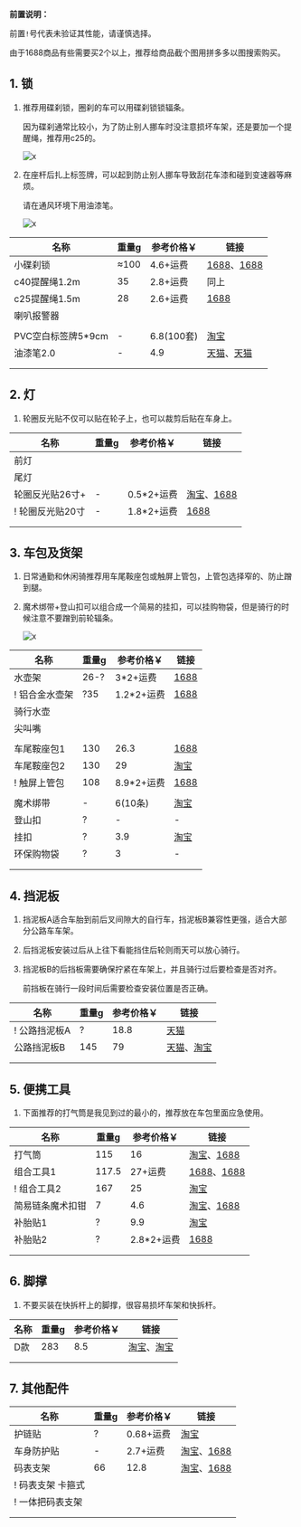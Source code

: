**前置说明：**

前置`!`号代表未验证其性能，请谨慎选择。

由于1688商品有些需要买2个以上，推荐给商品截个图用拼多多以图搜索购买。

## 1. 锁

1. 推荐用碟刹锁，圈刹的车可以用碟刹锁锁辐条。

    因为碟刹通常比较小，为了防止别人挪车时没注意损坏车架，还是要加一个提醒绳，推荐用c25的。

    ![x](https://kukela-images.oss-cn-shanghai.aliyuncs.com/CommuterBike/%E8%BD%A6%E8%BA%AB%E9%85%8D%E4%BB%B6/%E7%A2%9F%E5%88%B9%E9%94%81.jpg)

2. 在座杆后扎上标签牌，可以起到防止别人挪车导致刮花车漆和碰到变速器等麻烦。

    请在通风环境下用油漆笔。

    ![x](https://kukela-images.oss-cn-shanghai.aliyuncs.com/CommuterBike/%E8%BD%A6%E8%BA%AB%E9%85%8D%E4%BB%B6/%E6%8F%90%E9%86%92%E6%A0%87%E7%AD%BE%E7%89%8C.jpg)

| 名称 | 重量g | 参考价格￥ | 链接 |
| - | - | - | - |
| 小碟刹锁 | ≈100 | 4.6+运费 | [1688](https://detail.1688.com/offer/628805020404.html)、[1688](https://detail.1688.com/offer/42626982155.html) |
| c40提醒绳1.2m | 35 | 2.8+运费 | 同上 |
| c25提醒绳1.5m | 28 | 2.6+运费 | [1688](https://s.click.1688.com/t?e=BA049C3094A99029D3512DF26E6FCDAF511A51CE6A554CA22B0078EFC8D6974766F7656F127EA463C5DFC264D3FD62C9572B728252F4FE2CCB93D44CC92135632AF18F37621D5D8E5FC6193F051292DE8BE66FF47491103C93728150B7B7ED1658509A52328230B4002D739CF76C367BB659E024073CB3D77C1270A0C65ECA73)  |
| 喇叭报警器 | | | |
| | | | |
| PVC空白标签牌5\*9cm | - | 6.8(100套) | [淘宝](https://item.taobao.com/item.htm?spm=a1z09.2.0.0.74592e8dH3dLV7&id=577242952462&_u=m1qg6u55afd1) |
| 油漆笔2.0 | - | 4.9 | [天猫](https://s.click.taobao.com/t?e=m%3D2%26s%3D5LBlb1rAk4hw4vFB6t2Z2ueEDrYVVa64MljcGUdc4HdyINtkUhsv0AsfwFzgwT6yJZyTmHFgi7vFTlrzds37%2FgLwMG9TgUkNcLWR2kup2vFNRq4euO%2Fww2MWGduSpLInDoqEt4dKdN30KBFKq4PCnzEU8qH9kPa3Bx90j9UnxKqySbHmSI7wOmd1HQKKxkiFAVKvOBNtWvrtP6edoc9st8aqHlxtoFneDB3eicwknBDUQXLmqrQOkdpAuA9TF%2BAR3O9bfrBrdCW0zvIVVx%2BPc2%2F51BzEHetfxglKFrfPmkxRc0Hkl8yBTr6daKysOwMcm6XCBpN7%2FEGiZ%2BQMlGz6FQ%3D%3D&union_lens=lensId%3APUB%401695473253%40210719af_1d1e_18ac214bc16_1961%4001%40eyJmbG9vcklkIjozMTA2OSwiic3BtQiiI6Il9wb3J0YWxfdjJfdG9vbF9saW5rc19wYWdlX2hvbWVfaW5kZXhfaHRtIn0ie)、[天猫](https://s.click.taobao.com/t?e=m%3D2%26s%3D%2BatVRzMfNXlw4vFB6t2Z2ueEDrYVVa64MljcGUdc4HdyINtkUhsv0BmKW4A6DjRTpgJjgTwC57%2FFTlrzds37%2FgLwMG9TgUkNcLWR2kup2vFNRq4euO%2Fww2MWGduSpLInDoqEt4dKdN30KBFKq4PCn11LM0ssZGCxFO22TUbLDebNEPXytV9ALoS4zvCRUrqu0uImDI4kZlavprZBOrh%2By12aaAfs6bpd4DLapTEjo%2FyRr0mZgBQ2WqvfQDVVywk1cclGVfxRpKBP7qa1tU3ZgS3jKrSQZrKg2Ri9Bm4jDHegZ4hAvgWL0QLlxfpcmXZVpBAeUhnMN74hhQs2DjqgEA%3D%3D&union_lens=lensId%3APUB%401695363937%402127d135_0bed_18abb90b4a5_647d%4001%40eyJmbG9vcklkIjozMTA2OSwiic3BtQiiI6Il9wb3J0YWxfdjJfdG9vbF9saW5rc19wYWdlX2hvbWVfaW5kZXhfaHRtIn0ie) |
| | | | |
| | | | |

## 2. 灯

1. 轮圈反光贴不仅可以贴在轮子上，也可以裁剪后贴在车身上。

| 名称 | 重量g | 参考价格￥ | 链接 |
| - | - | - | - |
| 前灯 | | | |
| 尾灯 | | | |
| 轮圈反光贴26寸+ | - |  0.5\*2+运费 | [淘宝](https://s.click.taobao.com/t?e=m%3D2%26s%3D62XQjUAZJ%2BZw4vFB6t2Z2ueEDrYVVa64Dm1dJ6eadalyINtkUhsv0O64LyaSg67L1oh9aOzbcSTFTlrzds37%2FgLwMG9TgUkNcLWR2kup2vFNRq4euO%2Fww2MWGduSpLInDoqEt4dKdN30KBFKq4PCn%2FIjYEqxZfNhtxoqxr%2BQa5bNEPXytV9ALtCLThlbPuuZLb93Df8fOzgLZG%2BH0b3g90sckaQPjBKJrVWAlTuo%2BfVZj%2BJcapVjefwUoKrJtTNFb%2B0wStNO5pSjO9AJYjY8CXJ%2BwEVkOqHFdIW9JNkz7%2FhuShzkDg9djrsWPuCqOEL7zLp7DcZY52DGJe8N%2FwNpGw%3D%3D&union_lens=lensId%3APUB%401695366351%402106ef0c_167a_18abbb58960_39e3%4001%40eyJmbG9vcklkIjozMTA2OSwiic3BtQiiI6Il9wb3J0YWxfdjJfdG9vbF9saW5rc19wYWdlX2hvbWVfaW5kZXhfaHRtIn0ie)、[1688](https://s.click.1688.com/t?e=BA049C3094A99029D3512DF26E6FCDAF511A51CE6A554CA22B0078EFC8D6974766F7656F127EA463433AB92318B74EF2BCA6C85ABFF3A8DF97C10BC450D84FAFB9C1E03DA05D85202C377E1C68E3EDB0CC715663E7F2DFBA5683C778D2BD9A4ADAABCF0CD256A5C519F8E6498A189EF00870261C675B6F3ED7F122422ED32941) |
| ! 轮圈反光贴20寸 | - | 1.8\*2+运费  | [1688](https://s.click.1688.com/t?e=BA049C3094A99029D3512DF26E6FCDAF511A51CE6A554CA22B0078EFC8D6974766F7656F127EA4633E8F6E42DCE0C6E416DF6B992CF8F1E5FF57CCC63F39287B9E02F48E424311A253ACBC6835CBE840CC715663E7F2DFBA5683C778D2BD9A4A881BB44F265D9D15662D29B92DBC04F76A48577F7CF571B99FC619DB57121419) |
| | | | |
| | | | |

## 3. 车包及货架

1. 日常通勤和休闲骑推荐用车尾鞍座包或触屏上管包，上管包选择窄的、防止蹭到腿。

2. 魔术绑带+登山扣可以组合成一个简易的挂扣，可以挂购物袋，但是骑行的时候注意不要蹭到前轮辐条。

    ![x](https://kukela-images.oss-cn-shanghai.aliyuncs.com/CommuterBike/%E8%BD%A6%E8%BA%AB%E9%85%8D%E4%BB%B6/%E6%8F%90%E9%86%92%E7%BB%B3.jpg)

| 名称 | 重量g | 参考价格￥ | 链接 |
| - | - | - | - |
| 水壶架 | 26-? | 3\*2+运费 | [1688](https://s.click.1688.com/t?e=BA049C3094A99029D3512DF26E6FCDAF511A51CE6A554CA22B0078EFC8D6974766F7656F127EA463F68FC8F09C5614E2D1062144B4D0B70831A02A5002EC7B3D4BF0393C8C586A2727CF7486CAB487518674C0D555E788E564F1513D66CFE84F27A1C76D9228D81B8E035D6ABC7E5AC84F326953EFE2240FCD82BA9795FF28E2) |
| ! 铝合金水壶架 | ?35 | 1.2\*2+运费 | [1688](https://detail.1688.com/offer/42141870808.html) |
| 骑行水壶 | | | |
| 尖叫嘴 | | | |
| | | | |
| 车尾鞍座包1 | 130 | 26.3 | [1688](https://detail.1688.com/offer/633227902567.html) |
| 车尾鞍座包2 | 130  | 29 | [淘宝](https://item.taobao.com/item.htm?spm=a1z0d.6639537/tb.1997196601.4.31527484DGeIHU&id=674663809495) |
| ! 触屏上管包 | 108 | 8.9\*2+运费 | [1688](https://detail.1688.com/offer/647868001846.html) |
| | | | |
| 魔术绑带 | - | 6(10条) | [淘宝](https://s.click.taobao.com/t?e=m%3D2%26s%3DfZ%2FWMh0rTMBw4vFB6t2Z2ueEDrYVVa64Dm1dJ6eadalyINtkUhsv0MkpTUdsPm9HjwT44o8Tf6TFTlrzds37%2FgLwMG9TgUkNcLWR2kup2vFNRq4euO%2Fww2MWGduSpLInDoqEt4dKdN30KBFKq4PCn465htvMvMqvCbzj%2FngKbPTNEPXytV9ALtCLThlbPuuZLb93Df8fOzinmFNCQHPXHV2SjJcZHfFUfotb5LPXOhgKMQzFW620uc5hk%2B3MximD2gCZN122iPC0zvIVVx%2BPc2%2F51BzEHetfHN5WH35LElXS99jjGx7KPkx0inWuvg%2Fd&union_lens=lensId%3APUB%401695368652%402103e6f4_09e9_18abbd8a6e1_8214%4001%40eyJmbG9vcklkIjozMTA2OSwiic3BtQiiI6Il9wb3J0YWxfdjJfdG9vbF9saW5rc19wYWdlX2hvbWVfaW5kZXhfaHRtIn0ie) |
| 登山扣 | ? | - | - |
| 挂扣 | ? | 3.9 | [淘宝](https://s.click.taobao.com/t?e=m%3D2%26s%3DzCjnkys%2BCFJw4vFB6t2Z2ueEDrYVVa64Dm1dJ6eadalyINtkUhsv0MkpTUdsPm9HeWwukCIlSjPFTlrzds37%2FgLwMG9TgUkNcLWR2kup2vFNRq4euO%2Fww2MWGduSpLInDoqEt4dKdN30KBFKq4PCnzESToIMis1OnxApIXBHtE6ySbHmSI7wOiXjun3MJUdZccUmqzfqP%2B1PQhtbPDoVXYx7B0VczrH29y9BDP4I9%2BA9yZ9Ujxi3EpfDpDX%2F80b1xpuFUYWzXd1k%2BzeKFljFzE%2FuprW1TdmBLeMqtJBmsqDaGTPT8OcflKCMheu956qYcSpj5qSCmbA%3D&union_lens=lensId%3APUB%401695368926%402107e059_0bac_18abbdcd618_8741%4001%40eyJmbG9vcklkIjozMTA2OSwiic3BtQiiI6Il9wb3J0YWxfdjJfdG9vbF9saW5rc19wYWdlX2hvbWVfaW5kZXhfaHRtIn0ie) |
| 环保购物袋 | ? | 3 | - |
| | | | |
| | | | |

## 4. 挡泥板

1. 挡泥板A适合车胎到前后叉间隙大的自行车，挡泥板B兼容性更强，适合大部分公路车车架。

2. 后挡泥板安装过后从上往下看能挡住后轮则雨天可以放心骑行。

3. 挡泥板B的后挡板需要确保拧紧在车架上，并且骑行过后要检查是否对齐。

    前挡板在骑行一段时间后需要检查安装位置是否正确。

| 名称 | 重量g | 参考价格￥ | 链接 |
| - | - | - | - |
| ! 公路挡泥板A | ? | 18.8 | [天猫](https://detail.tmall.com/item.htm?id=693330307193&skuId=5089814282860&spm=a1z0d.6639537/tb.1997196601.24.5f9e7484bd3kUm) |
| 公路挡泥板B | 145 | 79 | [天猫](https://s.click.taobao.com/t?e=m%3D2%26s%3DnIdXpOP0FWtw4vFB6t2Z2ueEDrYVVa64MljcGUdc4HdyINtkUhsv0H8Cj1CyHQ4SCcofwHEy7arFTlrzds37%2FgLwMG9TgUkNcLWR2kup2vFNRq4euO%2Fww2MWGduSpLInDoqEt4dKdN30KBFKq4PCn2eqPr2AZEaQcpHlHgijzBLNEPXytV9ALq8XLr9cF0l0AOJ7n9hIYuTkWTPHo%2BXyou3IRk9qlCM%2FZkdD4%2BXwTTisshd8pMjugyVgIVfaofDb0%2F35mtlRaA8EL3%2BhohlahULEkqTedE399KEV1g6mN9AguVuo9XYrb%2F3gInF1dKuUcSpj5qSCmbA%3D&union_lens=lensId%3APUB%401695370204%40213d92f5_0b01_18abbf05650_7333%4001%40eyJmbG9vcklkIjozMTA2OSwiic3BtQiiI6Il9wb3J0YWxfdjJfdG9vbF9saW5rc19wYWdlX2hvbWVfaW5kZXhfaHRtIn0ie)、[淘宝](https://s.click.taobao.com/t?e=m%3D2%26s%3DEyrmpw%2B%2FL0Bw4vFB6t2Z2ueEDrYVVa64Dm1dJ6eadalyINtkUhsv0H8Cj1CyHQ4STe1Hf62mOe7FTlrzds37%2FgLwMG9TgUkNcLWR2kup2vFNRq4euO%2Fww2MWGduSpLInDoqEt4dKdN30KBFKq4PCn1bqu1Z8fpnGVVCLCIXR5u7NEPXytV9ALoS4zvCRUrquSRMika4nOFRYqPhcxBmZdDzT9B7RKrzLYiaO2%2BdroI0YFfNOkvCPQajjihD65aPQTJ2spYEO57aPgysBSxHfUOXVLEPDWL24%2FufIeaShmLvWGPPZ03CRxK5cuOaVN6cuX4mdMrf%2FZQDGDmntuH4VtA%3D%3D&union_lens=lensId%3APUB%401695370235%40212cc1bf_0d2d_18abbf0cc8c_1788%4001%40eyJmbG9vcklkIjozMTA2OSwiic3BtQiiI6Il9wb3J0YWxfdjJfdG9vbF9saW5rc19wYWdlX2hvbWVfaW5kZXhfaHRtIn0ie) |
| | | | |
| | | | |

## 5. 便携工具

1. 下面推荐的打气筒是我见到过的最小的，推荐放在车包里面应急使用。

| 名称 | 重量g | 参考价格￥ | 链接 |
| - | - | - | - |
| 打气筒 | 115 | 16 | [淘宝](https://s.click.taobao.com/t?e=m%3D2%26s%3DsUbxl5s%2BZddw4vFB6t2Z2ueEDrYVVa64Dm1dJ6eadalyINtkUhsv0O64LyaSg67LQ7vFWkwBuHrFTlrzds37%2FgLwMG9TgUkNcLWR2kup2vFNRq4euO%2Fww2MWGduSpLInDoqEt4dKdN30KBFKq4PCnwnzrli%2BQLQML1D%2BwbvZgDz0W%2F0AyedX3P1SarTXhIOTUdDn0Cj7EhM4fB7of03NEEcjKW3FZcQJDhmUn%2B0AkykHbHWCtwneEpMyaI9TVYCrDiUArRc2kTPd1KouQ%2BiiJ3B6Jd9pUfrR1KilmKsn0wySe%2Fbl0aKfGpgMSE1I7lzCxg5p7bh%2BFbQ%3D&union_lens=lensId%3APUB%401695366757%40213cc8ed_0c0f_18abbbbbafc_ac3c%4001%40eyJmbG9vcklkIjozMTA2OSwiic3BtQiiI6Il9wb3J0YWxfdjJfdG9vbF9saW5rc19wYWdlX2hvbWVfaW5kZXhfaHRtIn0ie)、[1688](https://detail.1688.com/offer/667150055538.html) |
| 组合工具1 | 117.5 | 27+运费 | [1688](https://detail.1688.com/offer/608816923714.html)、[1688](https://detail.1688.com/offer/677535608358.html) |
| ! 组合工具2 | 167 | 25 | [淘宝](https://item.taobao.com/item.htm?spm=a1z0d.6639537/tb.1997196601.4.326774840xy1gQ&id=692159187807) |
| 简易链条魔术扣钳 | 7 | 4.6 | [淘宝](https://s.click.taobao.com/t?e=m%3D2%26s%3DeIvPesPsfHBw4vFB6t2Z2ueEDrYVVa64Dm1dJ6eadalyINtkUhsv0MkpTUdsPm9H0teE%2F9cDCb%2FFTlrzds37%2FgLwMG9TgUkNcLWR2kup2vFNRq4euO%2Fww2MWGduSpLInDoqEt4dKdN30KBFKq4PCn5AGcqo2r%2FVP4PW5oUSGBqOi1jMNxDhLMiTdqMDI4bn8A7nVLENk%2FnYTUhqIp6GdDEn%2FJs1s%2FzQFKQmpOE4BgRKdqlmPz71AHmGiwPiDB4PrrW9aWUznY5hCxJKk3nRN%2FfShFdYOpjfQijlnjbUE%2F5PV%2BqnKcBlZk8YMXU3NNCg%2F&union_lens=lensId%3APUB%401695368336%4021047e36_0b99_18abbd3d384_72c9%4001%40eyJmbG9vcklkIjozMTA2OSwiic3BtQiiI6Il9wb3J0YWxfdjJfdG9vbF9saW5rc19wYWdlX2hvbWVfaW5kZXhfaHRtIn0ie)、[1688](https://detail.1688.com/offer/657769829745.html) |
| 补胎贴1 | ? | 9.9 | [淘宝](https://s.click.taobao.com/t?e=m%3D2%26s%3DcymhkqG1Y%2Btw4vFB6t2Z2ueEDrYVVa64Dm1dJ6eadalyINtkUhsv0L0TxnofkI2hgG5lVWr5qRXFTlrzds37%2FgLwMG9TgUkNcLWR2kup2vFNRq4euO%2Fww2MWGduSpLInDoqEt4dKdN30KBFKq4PCnzEU8qH9kPa3IFd6XpK0OZqi1jMNxDhLMmuCMDETpg3iWeDftStmhAUMxirS9YYZGWEYq92qnyZi%2F8OgJCiQNmAsAwCsHufQh0mmfAEvvDA7ozvQCWI2PAlyfsBFZDqhxXSFvSTZM%2B%2F4A13NwUW6D5shM1B4Q5hs8KILKRtTL2BucSpj5qSCmbA%3D&union_lens=lensId%3APUB%401695371698%40213f2012_0af5_18abc071fae_6a79%4001%40eyJmbG9vcklkIjozMTA2OSwiic3BtQiiI6Il9wb3J0YWxfdjJfdG9vbF9saW5rc19wYWdlX2hvbWVfaW5kZXhfaHRtIn0ie) |
| 补胎贴2 | ? | 2.8\*2+运费 | [1688](https://detail.1688.com/offer/595928561556.html) |
| | | | |
| | | | |

## 6. 脚撑

1. 不要买装在快拆杆上的脚撑，很容易损坏车架和快拆杆。

| 名称 | 重量g | 参考价格￥ | 链接 |
| - | - | - | - |
| D款 | 283 | 8.5 | [淘宝](https://s.click.taobao.com/t?e=m%3D2%26s%3DIlbF4F3h7wZw4vFB6t2Z2ueEDrYVVa64Dm1dJ6eadalyINtkUhsv0HJI1hBPknVPV%2FZ67c680w7FTlrzds37%2FgLwMG9TgUkNcLWR2kup2vFNRq4euO%2Fww2MWGduSpLInDoqEt4dKdN30KBFKq4PCn%2FIjYEqxZfNhtxoqxr%2BQa5bNEPXytV9ALtCLThlbPuuZLb93Df8fOzhzf%2FDar%2FHs6FRyxv52ACEBnRKgIgDiRvK4eim1Y2%2FkewWZ1gHx%2FbX%2BVefXn5VGB3mjO9AJYjY8CXJ%2BwEVkOqHFdIW9JNkz7%2FhuShzkDg9djnD%2BjzXGzZtxQgZy%2BG6LpZnGJe8N%2FwNpGw%3D%3D&union_lens=lensId%3APUB%401695627990%402106cc28_1633_18acb4dd557_75f7%4001%40eyJmbG9vcklkIjozMTA2OSwiic3BtQiiI6Il9wb3J0YWxfdjJfdG9vbF9saW5rc19wYWdlX2hvbWVfaW5kZXhfaHRtIn0ie)、[淘宝](https://s.click.taobao.com/t?e=m%3D2%26s%3DI5r1VBit5b1w4vFB6t2Z2ueEDrYVVa64MljcGUdc4HdyINtkUhsv0CYdNWXrZj187ss8DIqI%2BFTFTlrzds37%2FgLwMG9TgUkNcLWR2kup2vFNRq4euO%2Fww2MWGduSpLInDoqEt4dKdN30KBFKq4PCnx4%2FMEUz7aVQFqr8%2BP8RY9WpasR2r0VZZv1SarTXhIOTUdDn0Cj7EhNH9nlSSghQ%2B3DTs73nvsSVVLfy7xzP0O6Q5eIZ8aK%2FWhF8Ysj8ezzJMzFnhYMcP1JU20tuMdX%2BJnB6Jd9pUfrR1KilmKsn0wx%2FEOAm1QwWy5doi729QEJkxg5p7bh%2BFbQ%3D&union_lens=lensId%3APUB%401695373888%400be085cd_0cfb_18abc288da5_102b%4001%40eyJmbG9vcklkIjozMTA2OSwiic3BtQiiI6Il9wb3J0YWxfdjJfdG9vbF9saW5rc19wYWdlX2hvbWVfaW5kZXhfaHRtIn0ie) |
| | | | |
| | | | |

## 7. 其他配件

| 名称 | 重量g | 参考价格￥ | 链接 |
| - | - | - | - |
| 护链贴 | ? | 0.68+运费  | [淘宝](https://s.click.taobao.com/t?e=m%3D2%26s%3DZydFUJ%2Bcxfdw4vFB6t2Z2ueEDrYVVa64Dm1dJ6eadalyINtkUhsv0O64LyaSg67LY1cPuGb8YJ%2FFTlrzds37%2FgLwMG9TgUkNcLWR2kup2vFNRq4euO%2Fww2MWGduSpLInDoqEt4dKdN30KBFKq4PCn%2FIjYEqxZfNhtxoqxr%2BQa5bNEPXytV9ALtCLThlbPuuZLb93Df8fOzj8kxwrp9KfrC7ehlAMmTzmncFPhFFazh5sCWVHlX8jUEv6MON%2BNdJqNErVJChf%2FjyjO9AJYjY8CXJ%2BwEVkOqHFdIW9JNkz7%2FhuShzkDg9djpqfKwYiWUXRbre8cYsxhbbGJe8N%2FwNpGw%3D%3D&union_lens=lensId%3APUB%401695366551%402104af40_0d22_18abbb897e3_63c2%4001%40eyJmbG9vcklkIjozMTA2OSwiic3BtQiiI6Il9wb3J0YWxfdjJfdG9vbF9saW5rc19wYWdlX2hvbWVfaW5kZXhfaHRtIn0ie) |
| 车身防护贴 | - | 2.7+运费 | [淘宝](https://s.click.taobao.com/t?e=m%3D2%26s%3D03WAij1rEvxw4vFB6t2Z2ueEDrYVVa64Dm1dJ6eadalyINtkUhsv0O64LyaSg67LVmg8SORgY9HFTlrzds37%2FgLwMG9TgUkNcLWR2kup2vFNRq4euO%2Fww2MWGduSpLInDoqEt4dKdN30KBFKq4PCn1bqu1Z8fpnGnykOxhqSac7NEPXytV9ALoS4zvCRUrqubV8hGCvTILBGKiX9OBO6gCvDlt5eeJDJsjACkji4kW%2BlujXj9Q%2BnyqS7qK%2B%2Bb%2B1W9gE4omRujOBP7qa1tU3ZgS3jKrSQZrKg2Ri9Bm4jDHegZ4hAvgWL0VsoS1ZJ01kL3Rg0comXKoohhQs2DjqgEA%3D%3D&union_lens=lensId%3APUB%401695366709%402135f695_0be3_18abbbb005e_38ab%4001%40eyJmbG9vcklkIjozMTA2OSwiic3BtQiiI6Il9wb3J0YWxfdjJfdG9vbF9saW5rc19wYWdlX2hvbWVfaW5kZXhfaHRtIn0ie)、[1688](https://detail.1688.com/offer/619136452225.html) |
| 码表支架 | 66 | 12.8 | [淘宝](https://s.click.taobao.com/t?e=m%3D2%26s%3DdHYDlR7%2FY2Zw4vFB6t2Z2ueEDrYVVa64Dm1dJ6eadalyINtkUhsv0OZXyHiwU9IZBe2lR3yO8PXFTlrzds37%2FgLwMG9TgUkNcLWR2kup2vFNRq4euO%2Fww2MWGduSpLInDoqEt4dKdN30KBFKq4PCnwnzrli%2BQLQMq1Vq2fLVq4lZQZfCpFusAP1SarTXhIOTUdDn0Cj7EhPZpBxNCnB2ZOaTY3%2B5AbEJMbDN2G9R%2FqgdAem%2FkdurqRXiOAZntjwkgYaTAcZ0feOTSqV%2Fo%2F6pRZGZ9wPRcXV%2BQ%2FMlsmagC3Rm1Dx0mh7A0ob7UBZmiFKjxiXvDf8DaRs%3D&union_lens=lensId%3APUB%401695369252%4021469641_0c3d_18abbe1cd91_8123%4001%40eyJmbG9vcklkIjozMTA2OSwiic3BtQiiI6Il9wb3J0YWxfdjJfdG9vbF9saW5rc19wYWdlX2hvbWVfaW5kZXhfaHRtIn0ie)、[1688](https://detail.1688.com/offer/575437069424.html) |
| ! 码表支架 卡箍式 | | | |
| ! 一体把码表支架 | | | |
| | | | |
| | | | |
